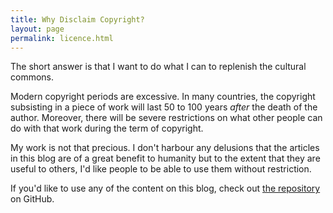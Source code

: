 ```yaml
---
title: Why Disclaim Copyright?
layout: page
permalink: licence.html
---
```


The short answer is that I want to do what I can to replenish the cultural commons.

Modern copyright periods are excessive. In many countries, the copyright subsisting in a piece of work will last 50 to 100 years _after_ the death of the author. Moreover, there will be severe restrictions on what other people can do with that work during the term of copyright.

My work is not that precious. I don't harbour any delusions that the articles in this blog are of a great benefit to humanity but to the extent that they are useful to others, I'd like people to be able to use them without restriction.

If you'd like to use any of the content on this blog, check out [the repository][ghr] on GitHub.

[ghr]: https://github.com/pyrmont/articles/

